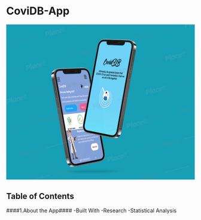# CoviDB-App

![](app/src/main/res/mipmap-xxxhdpi/Capture1.PNG)

## Table of Contents
####1.About the App####
  -Built With
  -Research
  -Statistical Analysis
